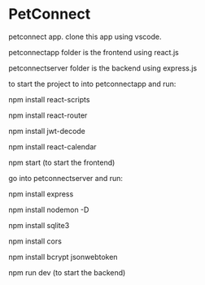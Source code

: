 # PetConnect

petconnect app. clone this app using vscode.

petconnectapp folder is the frontend using react.js 

petconnectserver folder is the backend using express.js


to start the project to into petconnectapp and run:


npm install react-scripts

npm install react-router

npm install jwt-decode

npm install react-calendar

npm start (to start the frontend)


go into petconnectserver and run:


npm install express

npm install nodemon -D

npm install sqlite3

npm install cors

npm install bcrypt jsonwebtoken

npm run dev (to start the backend)

